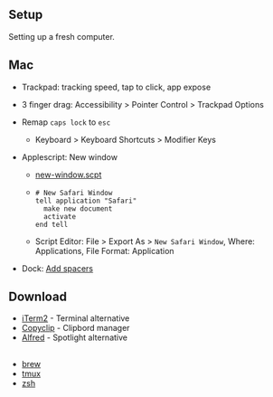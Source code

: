 ## Setup
Setting up a fresh computer.

## Mac
- Trackpad: tracking speed, tap to click, app expose
- 3 finger drag: Accessibility > Pointer Control > Trackpad Options

- Remap `caps lock` to `esc`
    - Keyboard > Keyboard Shortcuts > Modifier Keys
- Applescript: New window
    - [new-window.scpt](https://github.com/rileynwong/dotfiles-old/blob/master/chrome-new-window.scpt)
    -
      ```
      # New Safari Window
      tell application "Safari"
        make new document
        activate
      end tell
      ```
    - Script Editor: File > Export As > `New Safari Window`, Where: Applications, File Format: Application 

 
- Dock: [Add spacers](https://www.macrumors.com/how-to/group-app-icons-macos-dock/)

## Download
- [iTerm2](https://iterm2.com) - Terminal alternative 
- [Copyclip](https://apps.apple.com/us/app/copyclip-clipboard-history/id595191960?mt=12) - Clipbord manager
- [Alfred](https://www.alfredapp.com) - Spotlight alternative 

## 
- [brew](https://brew.sh)
- [tmux](https://github.com/tmux/tmux/wiki)
- [zsh](https://ohmyz.sh/#install) 
